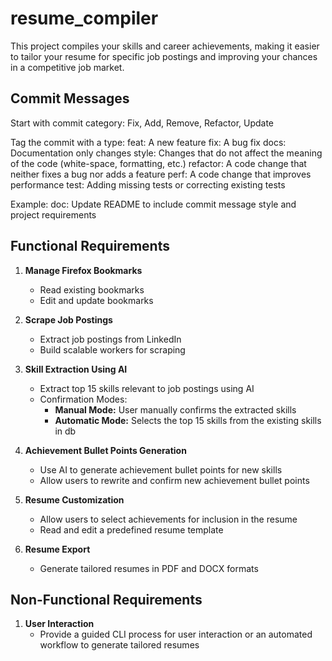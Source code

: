 # resume_compiler
This project compiles your skills and career achievements, making it easier to tailor your resume for specific job postings and improving your chances in a competitive job market.

## Commit Messages
Start with commit category:
Fix, Add, Remove, Refactor, Update

Tag the commit with a type:
feat: A new feature
fix: A bug fix
docs: Documentation only changes
style: Changes that do not affect the meaning of the code (white-space, formatting, etc.)
refactor: A code change that neither fixes a bug nor adds a feature
perf: A code change that improves performance
test: Adding missing tests or correcting existing tests

Example:
doc: Update README to include commit message style and project requirements

## Functional Requirements

1. **Manage Firefox Bookmarks**
    - Read existing bookmarks
    - Edit and update bookmarks

2. **Scrape Job Postings**
    - Extract job postings from LinkedIn
    - Build scalable workers for scraping

3. **Skill Extraction Using AI**
    - Extract top 15 skills relevant to job postings using AI
    - Confirmation Modes:
        - **Manual Mode:** User manually confirms the extracted skills
        - **Automatic Mode:** Selects the top 15 skills from the existing skills in db

4. **Achievement Bullet Points Generation**
    - Use AI to generate achievement bullet points for new skills
    - Allow users to rewrite and confirm new achievement bullet points

5. **Resume Customization**
    - Allow users to select achievements for inclusion in the resume
    - Read and edit a predefined resume template

6. **Resume Export**
    - Generate tailored resumes in PDF and DOCX formats

## Non-Functional Requirements

1. **User Interaction**
    - Provide a guided CLI process for user interaction or an automated workflow to generate tailored resumes